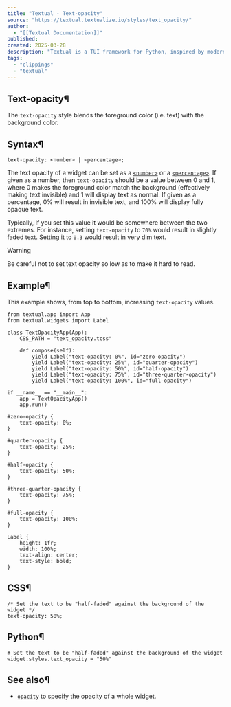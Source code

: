 ```yaml
---
title: "Textual - Text-opacity"
source: "https://textual.textualize.io/styles/text_opacity/"
author:
  - "[[Textual Documentation]]"
published:
created: 2025-03-28
description: "Textual is a TUI framework for Python, inspired by modern web development."
tags:
  - "clippings"
  - "textual"
---
```

## Text-opacity¶

The `text-opacity` style blends the foreground color (i.e. text) with the background color.

## Syntax¶

```
text-opacity: <number> | <percentage>;
```

The text opacity of a widget can be set as a [`<number>`](https://textual.textualize.io/css_types/number/) or a [`<percentage>`](https://textual.textualize.io/css_types/percentage/). If given as a number, then `text-opacity` should be a value between 0 and 1, where 0 makes the foreground color match the background (effectively making text invisible) and 1 will display text as normal. If given as a percentage, 0% will result in invisible text, and 100% will display fully opaque text.

Typically, if you set this value it would be somewhere between the two extremes. For instance, setting `text-opacity` to `70%` would result in slightly faded text. Setting it to `0.3` would result in very dim text.

Warning

Be careful not to set text opacity so low as to make it hard to read.

## Example¶

This example shows, from top to bottom, increasing `text-opacity` values.

<!-- SVG content removed by SVG Remover -->

```
from textual.app import App
from textual.widgets import Label

class TextOpacityApp(App):
    CSS_PATH = "text_opacity.tcss"

    def compose(self):
        yield Label("text-opacity: 0%", id="zero-opacity")
        yield Label("text-opacity: 25%", id="quarter-opacity")
        yield Label("text-opacity: 50%", id="half-opacity")
        yield Label("text-opacity: 75%", id="three-quarter-opacity")
        yield Label("text-opacity: 100%", id="full-opacity")

if __name__ == "__main__":
    app = TextOpacityApp()
    app.run()
```

```
#zero-opacity {
    text-opacity: 0%;
}

#quarter-opacity {
    text-opacity: 25%;
}

#half-opacity {
    text-opacity: 50%;
}

#three-quarter-opacity {
    text-opacity: 75%;
}

#full-opacity {
    text-opacity: 100%;
}

Label {
    height: 1fr;
    width: 100%;
    text-align: center;
    text-style: bold;
}
```

## CSS¶

```
/* Set the text to be "half-faded" against the background of the widget */
text-opacity: 50%;
```

## Python¶

```
# Set the text to be "half-faded" against the background of the widget
widget.styles.text_opacity = "50%"
```

## See also¶

- [`opacity`](https://textual.textualize.io/styles/opacity/) to specify the opacity of a whole widget.